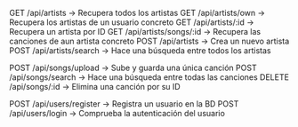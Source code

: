 GET /api/artists -> Recupera todos los artistas
GET /api/artists/own -> Recupera los artistas de un usuario concreto
GET /api/artists/:id -> Recupera un artista por ID
GET /api/artists/songs/:id -> Recupera las canciones de aun artista concreto
POST /api/artists -> Crea un nuevo artista
POST /api/artists/search -> Hace una búsqueda entre todos los artistas

POST /api/songs/upload -> Sube y guarda una única canción
POST /api/songs/search -> Hace una búsqueda entre todas las canciones
DELETE /api/songs/:id -> Elimina una canción por su ID

POST /api/users/register -> Registra un usuario en la BD
POST /api/users/login -> Comprueba la autenticación del usuario